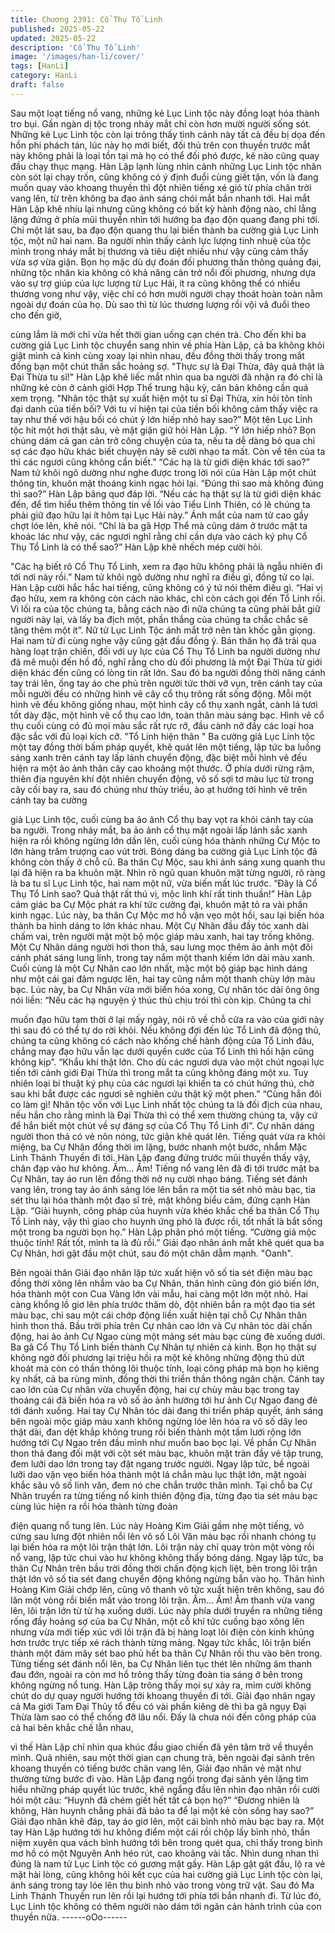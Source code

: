 ```yaml
---
title: Chương 2391: Cổ Thụ Tổ Linh
published: 2025-05-22
updated: 2025-05-22
description: 'Cổ Thụ Tổ Linh'
image: '/images/han-li/cover/'
tags: [HanLi]
category: HanLi
draft: false
---
```


Sau một loạt tiếng nổ vang, những kẻ Lục Linh tộc này đồng loạt
hóa thành tro bụi. Gần ngàn dị tộc trong nháy mắt chỉ còn hơn
mười người sống sót.
Những kẻ Lục Linh tộc còn lại trông thấy tình cảnh này tất cả đều
bị dọa đến hồn phi phách tán, lúc này họ mới biết, đối thủ trên con
thuyền trước mắt này không phải là loại tồn tại mà họ có thể đối
phó được, kẻ nào cũng quay đầu chạy thục mạng.
Hàn Lập lạnh lùng nhìn cảnh những Lục Linh tộc nhân còn sót lại
chạy trốn, cũng không có ý định đuổi cùng giết tận, vốn là đang
muốn quay vào khoang thuyền thì đột nhiên tiếng xé gió từ phía
chân trời vang lên, từ trên không ba đạo ánh sáng chói mắt bắn
nhanh tới.
Hai mắt Hàn Lập khẽ nhíu lại nhưng cũng không có bất kỳ hành
động nào, chỉ lẳng lặng đứng ở phía mũi thuyền nhìn tới hướng
ba đạo độn quang đang phi tới.
Chỉ một lát sau, ba đạo độn quang thu lại biến thành ba cường
giả Lục Linh tộc, một nữ hai nam.
Ba người nhìn thấy cảnh lực lượng tinh nhuệ của tộc mình trong
nháy mắt bị thương và tiêu diệt nhiều như vậy cũng cảm thấy vừa
sợ vừa giận.
Bọn họ mặc dù dự đoán đối phương thần thông quảng đại, những
tộc nhân kia không có khả năng cản trở nổi đối phương, nhưng
dựa vào sự trợ giúp của lực lượng từ Lục Hải, ít ra cũng không
thể có nhiều thương vong như vậy, việc chỉ có hơn mười người
chạy thoát hoàn toàn nằm ngoài dự đoán của họ.
Dù sao thì từ lúc thương lượng rồi vội vã đuổi theo cho đến giờ,

cùng lắm là mới chỉ vừa hết thời gian uống cạn chén trà.
Cho đến khi ba cường giả Lục Linh tộc chuyển sang nhìn về phía
Hàn Lập, cả ba không khỏi giật mình cả kinh cùng xoay lại nhìn
nhau, đều đồng thời thấy trong mắt đồng bạn một chút thần sắc
hoảng sợ.
"Thực sự là Đại Thừa, đây quả thật là Đại Thừa tu sĩ!"
Hàn Lập khẽ liếc mắt nhìn qua ba người đã nhận ra đó chỉ là
những kẻ còn ở cảnh giới Hợp Thể trung hậu kỳ, căn bản không
cần quá xem trọng.
"Nhân tộc thật sự xuất hiện một tu sĩ Đại Thừa, xin hỏi tôn tính đại
danh của tiền bối? Với tu vi hiện tại của tiền bối không cảm thấy
việc ra tay như thế với hậu bối có chút ỷ lớn hiếp nhỏ hay sao?”
Một tên Lục Linh tộc hít một hơi thật sâu, vẻ mặt giận giữ hỏi Hàn
Lập.
“Ỷ lớn hiếp nhỏ? Bọn chúng dám cả gan cản trở công chuyện của
ta, nếu ta dễ dàng bỏ qua chỉ sợ các đạo hữu khác biết chuyện
này sẽ cười nhạo ta mất. Còn về tên của ta thì các ngươi cũng
không cần biết.”
“Các hạ là từ giới diện khác tới sao?” Nam tử khôi ngô dường
như nghe được trong lời nói của Hàn Lập một chút thông tin,
khuôn mặt thoáng kinh ngạc hỏi lại.
“Đúng thì sao mà không đúng thì sao?” Hàn Lập bâng quơ đáp
lời.
“Nếu các hạ thật sự là từ giới diện khác đến, để tìm hiểu thêm
thông tin về lối vào Tiểu Linh Thiên, có lẽ chúng ta phải giữ đạo
hữu lại ít hôm tại Lục Hải này.” Ánh mắt của nam tử cao gầy chợt
lóe lên, khẽ nói.
“Chỉ là ba gã Hợp Thể mà cũng dám ở trước mặt ta khoác lác
như vậy, các ngươi nghĩ rằng chỉ cần dựa vào cách ký phụ Cổ
Thụ Tổ Linh là có thể sao?” Hàn Lập khẽ nhếch mép cười hỏi.

"Các hạ biết rõ Cổ Thụ Tổ Linh, xem ra đạo hữu không phải là
ngẫu nhiên đi tới nơi này rồi.” Nam tử khôi ngô dường như nghĩ
ra điều gì, đồng tử co lại.
Hàn Lập cười hắc hắc hai tiếng, cũng không có ý tứ nói thêm điều
gì.
“Hai vị đạo hữu, xem ra không còn cách nào khác, chỉ còn cách
gọi đến Tổ Linh rồi. Vì lối ra của tộc chúng ta, bằng cách nào đi
nữa chúng ta cũng phải bắt giữ người này lại, và lấy ba địch một,
phần thắng của chúng ta chắc chắc sẽ tăng thêm một ít”. Nữ tử
Lục Linh Tộc ánh mắt trở nên tàn khốc gằn giọng.
Hai nam tử đi cùng nghe vậy cũng gật đầu đồng ý.
Bản thân họ đã trải qua hàng loạt trận chiến, đối với uy lực của
Cổ Thụ Tổ Linh ba người dường như đã mê muội đến hồ đồ, nghĩ
rằng cho dù đối phương là một Đại Thừa từ giới diện khác đến
cũng có lòng tin rất lớn.
Sau đó ba người đồng thời nâng cánh tay trái lên, ống tay áo che
phủ trên người tức thời vỡ vụn, trên cánh tay của mỗi người đều
có những hình vẽ cây cổ thụ trông rất sống động.
Mỗi một hình vẽ đều không giống nhau, một hình cây cổ thụ xanh
ngắt, cành lá tươi tốt dày đặc, một hình vẽ cổ thụ cao lớn, toàn
thân màu sáng bạc. Hình vẽ cổ thụ cuối cùng có đủ mọi màu sắc
rất rực rỡ, đầu cành nở đầy các loại hoa đặc sắc với đủ loại kích
cỡ.
"Tổ Linh hiện thân "
Ba cường giả Lục Linh tộc một tay đồng thời bấm pháp quyết,
khẽ quát lên một tiếng, lập tức ba luồng sáng xanh trên cánh tay
lấp lánh chuyển động, đặc biệt mỗi hình vẽ đều hiện ra một ảo
ảnh thân cây cao khoảng một thước.
Ở phía dưới rừng rậm, thiên địa nguyên khí đột nhiên chuyển
động, vô số sợi tơ màu lục từ trong cây cối bay ra, sau đó chúng
như thủy triều, ào ạt hướng tới hình vẽ trên cánh tay ba cường

giả Lục Linh tộc, cuối cùng ba ảo ảnh Cổ thụ bay vọt ra khỏi cánh
tay của ba người.
Trong nháy mắt, ba ảo ảnh cổ thụ mặt ngoài lấp lánh sắc xanh
hiện ra rồi không ngừng lớn dần lên, cuối cùng hóa thành những
Cự Mộc to lớn hàng trăm trượng cao vút trời.
Bóng dáng ba cường giả Lục Linh tộc đã không còn thấy ở chỗ
cũ.
Ba thân Cự Mộc, sau khi ánh sáng xung quanh thu lại đã hiện ra
ba khuôn mặt.
Nhìn rõ ngũ quan khuôn mặt từng người, rõ ràng là ba tu sĩ Lục
Linh tộc, hai nam một nữ, vừa biến mất lúc trước.
“Đây là Cổ Thụ Tổ Linh sao? Quả thật rất thú vị, mộc linh khí rất
tinh thuần!”
Hàn Lập cảm giác ba Cự Mộc phát ra khí tức cường đại, khuôn
mặt tỏ ra vài phần kinh ngạc.
Lúc này, ba thân Cự Mộc mơ hồ vặn vẹo một hồi, sau lại biến hóa
thành ba hình dáng to lớn khác nhau.
Một Cự Nhân đầu đầy tóc xanh dài chấm vai, trên người mặt một
bộ mộc giáp màu xanh, hai tay trống không.
Một Cự Nhân dáng người hơi thon thả, sau lưng mọc thêm ảo
ảnh một đôi cánh phát sáng lung linh, trong tay nắm một thanh
kiếm lớn dài màu xanh.
Cuối cùng là một Cự Nhân cao lớn nhất, mặc một bộ giáp bạc
hình dáng như một cái gai đâm ngược lên, hai tay cũng nắm một
thanh chùy lớn màu bạc.
Lúc này, ba Cự Nhân vừa mới biến hóa xong, Cự nhân tóc dài
ông ông nói liền:
“Nếu các hạ nguyện ý thúc thủ chịu trói thì còn kịp. Chúng ta chỉ

muốn đạo hữu tạm thời ở lại mấy ngày, nói rõ về chỗ cửa ra vào
của giới này thì sau đó có thể tự do rời khỏi. Nếu không đợi đến
lúc Tổ Linh đã động thủ, chúng ta cũng không có cách nào khống
chế hành động của Tổ Linh đâu, chẳng may đạo hữu vẫn lạc dưới
quyền cước của Tổ Linh thì hối hận cũng không kịp”.
“Khẩu khí thật lớn. Cho dù các ngươi dựa vào một chút ngoại lực
tiến tới cảnh giới Đại Thừa thì trong mắt ta cũng không đáng một
xu. Tuy nhiên loại bí thuật ký phụ của các ngươi lại khiến ta có
chút hứng thú, chờ sau khi bắt được các ngươi sẽ nghiên cứu
thật kỹ một phen.”
“Cùng hắn đôi co làm gì! Nhân tộc vốn với Lục Linh nhất tộc
chúng ta là đối địch của nhau, nếu hắn cho rằng mình là Đại Thừa
thì có thể xem thường chúng ta, vậy cứ để hắn biết một chút về
sự đáng sợ của Cổ Thụ Tổ Linh đi”. Cự nhân dáng người thon thả
có vẻ nôn nóng, tức giận khẽ quát lên.
Tiếng quát vừa ra khỏi miệng, ba Cự Nhân đồng thời im lặng,
bước nhanh một bước, nhắm Mặc Linh Thánh Thuyền đi tới.
Hàn Lập đang đứng trước mũi thuyền thấy vậy, chân đạp vào hư
không. Ầm… Ầm! Tiếng nổ vang lên đã đi tới trước mặt ba Cự
Nhân, tay áo run lên đồng thời nở nụ cười nhạo báng.
Tiếng sét đánh vang lên, trong tay áo ánh sáng lóe lên bắn ra một
tia sét nhỏ màu bạc, tia sét thu lại hóa thành một đạo sĩ trẻ, mặt
không biểu cảm, đứng cạnh Hàn Lập.
“Giải huynh, công pháp của huynh vừa khéo khắc chế ba thân Cổ
Thụ Tổ Linh này, vậy thì giao cho huynh ứng phó là được rồi, tốt
nhất là bắt sống một trong ba người bọn họ.” Hàn Lập phân phó
một tiếng.
“Cường giả mộc thuộc tính! Rất tốt, mình ta là đủ rồi.” Giải đạo
nhân ánh mắt khẽ quét qua ba Cự Nhân, hơi gật đầu một chút,
sau đó một chân dẫm mạnh.
"Oanh".

Bên ngoài thân Giải đạo nhân lập tức xuất hiện vô số tia sét điện
màu bạc đồng thời xông lên nhắm vào ba Cự Nhân, thân hình
cũng đón gió biến lớn, hóa thành một con Cua Vàng lớn vài mẫu,
hai càng một lớn một nhỏ.
Hai càng khổng lồ giơ lên phía trước thăm dò, đột nhiên bắn ra
một đạo tia sét màu bạc, chỉ sau một cái chớp động liền xuất hiện
tại chỗ Cự Nhân thân hình thon thả.
Bầu trời phía trên Cự nhân cao lớn và Cự nhân tóc dài chấn
động, hai ảo ảnh Cự Ngao cùng một mảng sét màu bạc cùng đè
xuống dưới.
Ba gã Cổ Thụ Tổ Linh biến thành Cự Nhân tự nhiên cả kinh.
Bọn họ thật sự không ngờ đối phương lại triệu hồi ra một kẻ
không những động thủ dứt khoát mà còn có thần thông lôi thuộc
tính, loại công pháp mà bọn họ kiêng kỵ nhất, cả ba rùng mình,
đồng thời thi triển thần thông ngăn chặn.
Cánh tay cao lớn của Cự nhân vừa chuyển động, hai cự chùy
màu bạc trong tay thoáng cái đã biến hóa ra vô số ảo ảnh hướng
tới hư ảnh Cự Ngao đang đè tới đánh xuống.
Hai tay Cự Nhân tóc dài đang thi triển pháp quyết, ánh sáng bên
ngoài mộc giáp màu xanh không ngừng lóe lên hóa ra vô số dây
leo thật dài, đan dệt khắp không trung rồi biến thành một tấm lưới
rộng lớn hướng tới Cự Ngao trên đầu mình như muốn bao bọc
lại.
Về phần Cự Nhân thon thả đang đối mặt với cột sét màu bạc,
khuôn mặt tràn đầy vẻ tập trung, đem lưỡi dao lớn trong tay đặt
ngang trước người.
Ngay lập tức, bề ngoài lưỡi dao vặn vẹo biến hóa thành một lá
chắn màu lục thật lớn, mặt ngoài khắc sâu vô số linh văn, đem nó
che chắn trước thân mình.
Tại chỗ ba Cự Nhân truyền ra từng tiếng nổ kinh thiên động địa,
từng đạo tia sét màu bạc cùng lúc hiện ra rồi hóa thành từng đoàn

điện quang nổ tung lên.
Lúc này Hoàng Kim Giải gầm nhẹ một tiếng, vỏ cứng sau lưng đột
nhiên nổi lên vô số Lôi Văn màu bạc rồi nhanh chóng tụ lại biến
hóa ra một lôi trận thật lớn.
Lôi trận này chỉ quay tròn một vòng rồi nổ vang, lập tức chui vào
hư không không thấy bóng dáng.
Ngay lập tức, ba thân Cự Nhân trên bầu trời đồng thời chấn động
kịch liệt, bên trong lôi trận thật lớn vô số tia sét đang chuyển động
không ngừng bắn vào họ.
Thân hình Hoàng Kim Giải chớp lên, cũng vô thanh vô tức xuất
hiện trên không, sau đó lăn một vòng rồi biến mất vào trong lôi
trận.
Ầm... Ầm! Âm thanh vừa vang lên, lôi trận lớn từ từ hạ xuống
dưới.
Lúc này phía dưới truyền ra những tiếng rống đầy hoảng sợ của
ba Cự Nhân, một cỗ khí tức cuồng bạo xông lên nhưng vừa mới
tiếp xúc với lôi trận đã bị hàng loạt lôi điện còn kinh khủng hơn
trước trực tiếp xé rách thành từng mảng.
Ngay tức khắc, lôi trận biến thành một đám mây sét bao phủ hết
ba thân Cự Nhân rồi thu vào bên trong.
Từng tiếng sét đánh nổi lên, ba Cự Nhân liên tục thét lên những
âm thanh đau đớn, ngoài ra còn mơ hồ trông thấy từng đoàn tia
sáng ở bên trong không ngừng nổ tung.
Hàn Lập trông thấy mọi sự xảy ra, mỉm cười không chút do dự
quay người hướng tới khoang thuyền đi tới.
Giải đạo nhân ngay cả Ma giới Tam Đại Thủy tổ đều có vài phần
kiêng dè thì ba gã ngụy Đại Thừa làm sao có thể chống đỡ lâu
nổi.
Đấy là chưa nói đến công pháp của cả hai bên khắc chế lẫn nhau,

vì thế Hàn Lập chỉ nhìn qua khúc đầu giao chiến đã yên tâm trở
về thuyền mình.
Quả nhiên, sau một thời gian cạn chung trà, bên ngoài đại sảnh
trên khoang thuyền có tiếng bước chân vang lên, Giải đạo nhân
vẻ mặt như thường từng bước đi vào.
Hàn Lập đang ngồi trong đại sảnh yên lặng tìm hiểu những pháp
quyết lúc trước, khẽ ngẩng đầu lên nhìn đạo nhân rồi cười hỏi
một câu:
“Huynh đã chém giết hết tất cả bọn họ?”
“Đương nhiên là không, Hàn huynh chẳng phải đã bảo ta để lại
một kẻ còn sống hay sao?” Giải đạo nhân khẽ đáp, tay áo giơ lên,
một cái bình nhỏ màu bạc bay ra.
Một tay Hàn Lập hướng tới hư không điểm một cái rồi chộp lấy
bình nhỏ, thần niệm xuyên qua vách bình hướng tới bên trong
quét qua, chỉ thấy trong bình mơ hồ có một Nguyên Anh héo rút,
cao khoảng vài tấc.
Nhìn dung nhan thì đúng là nam tử Lục Linh tộc có gương mặt
gầy.
Hàn Lập gật gật đầu, lộ ra vẻ mặt hài lòng, cũng không hỏi kết
cục của hai cường giả Lục Linh tộc còn lại, ánh sáng trong tay lóe
lên thu bình nhỏ vào trong vòng trữ vật.
Sau đó Ma Linh Thánh Thuyền run lên rồi lại hướng tới phía tới
bắn nhanh đi.
Từ lúc đó, Lục Linh tộc không có thêm người nào dám tới ngăn
cản hành trình của con thuyền nữa.
------oOo------
